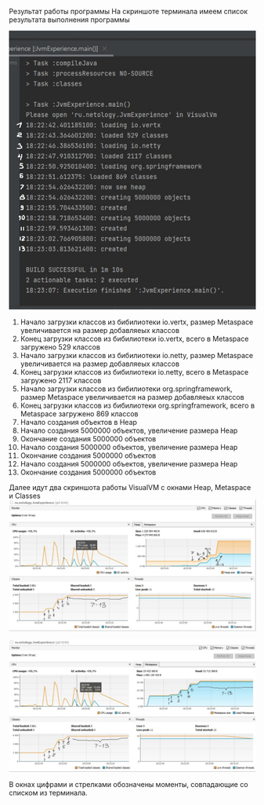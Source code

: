 Результат работы программы
На скриншоте терминала имеем список результата выполнения программы

![Скриншот terminal](/src/main/resources/terminal.jpeg)

1. Начало загрузки классов из бибилиотеки io.vertx, размер Metaspace увеличивается на размер добавляеых классов
2. Конец загрузки классов из бибилиотеки io.vertx, всего в Metaspace загружено 529 классов
3. Начало загрузки классов из бибилиотеки io.netty, размер Metaspace увеличивается на размер добавляеых классов
4. Конец загрузки классов из бибилиотеки io.netty, всего в Metaspace загружено 2117 классов
5. Начало загрузки классов из бибилиотеки org.springframework, размер Metaspace увеличивается на размер добавляеых классов
6. Конец загрузки классов из бибилиотеки org.springframework, всего в Metaspace загружено 869 классов
7. Начало создания объектов в Heap
8. Начало создания 5000000 объектов, увеличение размера Heap
9. Окончание создания 5000000 объектов
10. Начало создания 5000000 объектов, увеличение размера Heap
11. Окончание создания 5000000 объектов
12. Начало создания 5000000 объектов, увеличение размера Heap
13. Окончание создания 5000000 объектов

Далее идут два скриншота работы VisualVM с окнами Heap, Metaspace и Classes
![Скриншот heap](/src/main/resources/visualvm_heap.jpeg)

![Скриншот metaspace](/src/main/resources/visualvm_metaspace.jpeg)

В окнах цифрами и стрелками обозначены моменты, совпадающие со списком из терминала.
